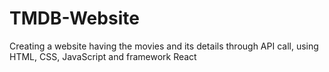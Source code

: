 # TMDB-Website
Creating a website having the movies and its details through API call, using HTML, CSS, JavaScript and framework React
